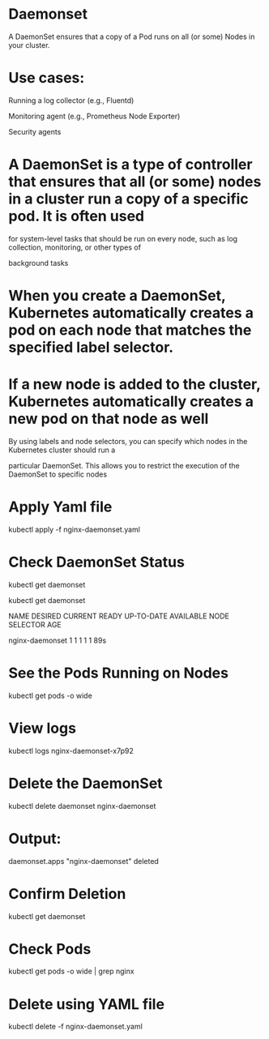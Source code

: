 # Daemonset 

A DaemonSet ensures that a copy of a Pod runs on all (or some) Nodes in your cluster.

# Use cases:

Running a log collector (e.g., Fluentd)

Monitoring agent (e.g., Prometheus Node Exporter)

Security agents

# A DaemonSet is a type of controller that ensures that all (or some) nodes in a cluster run a copy of a specific pod. It is often used 

for system-level tasks that should be run on every node, such as log collection, monitoring, or other types of

background tasks

 # When you create a DaemonSet, Kubernetes automatically creates a pod on each node that matches the specified label selector. 

# If a new node is added to the cluster, Kubernetes automatically creates a new pod on that node as well

 By using labels and node selectors, you can specify which nodes in the Kubernetes cluster should run a 
 
particular DaemonSet. This allows you to restrict the execution of the DaemonSet to specific nodes

# Apply Yaml file

kubectl apply -f nginx-daemonset.yaml

# Check DaemonSet Status

kubectl get daemonset

kubectl get daemonset

NAME              DESIRED   CURRENT   READY   UP-TO-DATE   AVAILABLE   NODE SELECTOR   AGE

nginx-daemonset   1         1         1       1            1           <none>          89s

# See the Pods Running on Nodes

kubectl get pods -o wide

# View logs

kubectl logs nginx-daemonset-x7p92

# Delete the DaemonSet

kubectl delete daemonset nginx-daemonset

# Output:

daemonset.apps "nginx-daemonset" deleted


# Confirm Deletion

kubectl get daemonset

# Check Pods

kubectl get pods -o wide | grep nginx

#  Delete using YAML file

kubectl delete -f nginx-daemonset.yaml




